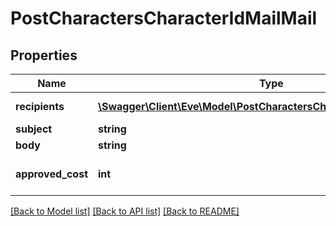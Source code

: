 # PostCharactersCharacterIdMailMail

## Properties
Name | Type | Description | Notes
------------ | ------------- | ------------- | -------------
**recipients** | [**\Swagger\Client\Eve\Model\PostCharactersCharacterIdMailRecipient[]**](PostCharactersCharacterIdMailRecipient.md) | recipients array | 
**subject** | **string** | subject string | 
**body** | **string** | body string | 
**approved_cost** | **int** | approved_cost integer | [optional] [default to 0]

[[Back to Model list]](../README.md#documentation-for-models) [[Back to API list]](../README.md#documentation-for-api-endpoints) [[Back to README]](../README.md)


